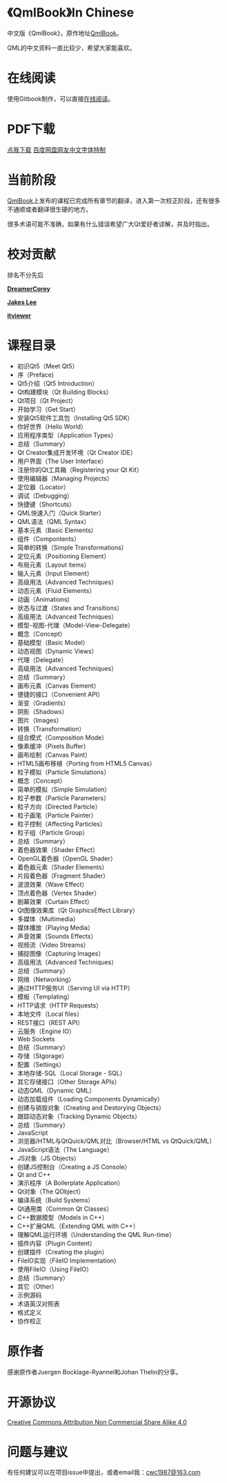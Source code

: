 # 《QmlBook》In Chinese

中文版《QmlBook》，原作地址[QmlBook](http://qmlbook.github.io/index.html)。

QML的中文资料一直比较少，希望大家能喜欢。

# 在线阅读

使用Gitbook制作，可以直接[在线阅读](http://cwc1987.gitbooks.io/qmlbook-in-chinese/content/)。

# PDF下载

[点我下载](https://www.gitbook.com/download/pdf/book/cwc1987/qmlbook-in-chinese)
[百度网盘网友中文字体特制](http://pan.baidu.com/s/1dDnqMXV)

# 当前阶段

[QmlBook](http://qmlbook.github.io/index.html)上发布的课程已完成所有章节的翻译，进入第一次校正阶段，还有很多不通顺或者翻译很生硬的地方。

很多术语可能不准确，如果有什么错误希望广大Qt爱好者谅解，并及时指出。

# 校对贡献

排名不分先后

[**DreamerCorey**](https://github.com/DreamerCorey)

[**Jakes Lee**](https://github.com/jakeslee)

[**itviewer**](https://github.com/itviewer)


# 课程目录

* 初识Qt5（Meet Qt5）
 * 序（Preface)
 * Qt5介绍（Qt5 Introduction）
 * Qt构建模块（Qt Building Blocks）
 * Qt项目（Qt Project）
* 开始学习（Get Start）
 * 安装Qt5软件工具包（Installing Qt5 SDK）
 * 你好世界（Hello World）
 * 应用程序类型（Application Types）
 * 总结（Summary）
* Qt Creator集成开发环境（Qt Creator IDE）
 * 用户界面（The User Interface）
 * 注册你的Qt工具箱（Registering your Qt Kit）
 * 使用编辑器（Managing Projects）
 * 定位器（Locator）
 * 调试（Debugging）
 * 快捷键（Shortcuts）
* QML快速入门（Quick Starter）
 * QML语法（QML Syntax）
 * 基本元素（Basic Elements）
 * 组件（Compontents）
 * 简单的转换（Simple Transformations）
 * 定位元素（Positioning Element）
 * 布局元素（Layout items）
 * 输入元素（Input Element）
 * 高级用法（Advanced Techniques）
* 动态元素（Fluid Elements）
 * 动画（Animations)
 * 状态与过渡（States and Transitions）
 * 高级用法（Advanced Techniques）
* 模型-视图-代理（Model-View-Delegate）
 * 概念（Concept）
 * 基础模型（Basic Model）
 * 动态视图（Dynamic Views）
 * 代理（Delegate）
 * 高级用法（Advanced Techniques）
 * 总结（Summary）
* 画布元素（Canvas Element）
 * 便捷的接口（Convenient API）
 * 渐变（Gradients）
 * 阴影（Shadows）
 * 图片（Images）
 * 转换（Transformation）
 * 组合模式（Composition Mode）
 * 像素缓冲（Pixels Buffer）
 * 画布绘制（Canvas Paint）
 * HTML5画布移植（Porting from HTML5 Canvas）
* 粒子模拟（Particle Simulations）
 * 概念（Concept）
 * 简单的模拟（Simple Simulation）
 * 粒子参数（Particle Parameters）
 * 粒子方向（Directed Particle）
 * 粒子画笔（Particle Painter）
 * 粒子控制（Affecting Particles）
 * 粒子组（Particle Group）
 * 总结（Summary）
* 着色器效果（Shader Effect）
 * OpenGL着色器（OpenGL Shader）
 * 着色器元素（Shader Elements）
 * 片段着色器（Fragment Shader）
 * 波浪效果（Wave Effect）
 * 顶点着色器（Vertex Shader）
 * 剧幕效果（Curtain Effect）
 * Qt图像效果库（Qt GraphicsEffect Library）
* 多媒体（Multimedia）
 * 媒体播放（Playing Media）
 * 声音效果（Sounds Effects）
 * 视频流（Video Streams）
 * 捕捉图像（Capturing Images）
 * 高级用法（Advanced Techniques）
 * 总结（Summary）
* 网络（Networking）
 * 通过HTTP服务UI（Serving UI via HTTP）
 * 模板（Templating）
 * HTTP请求（HTTP Requests）
 * 本地文件（Local files）
 * REST接口（REST API）
 * 云服务（Engine IO）
 * Web Sockets
 * 总结（Summary）
* 存储（Stgorage）
 * 配置（Settings）
 * 本地存储-SQL（Local Storage - SQL）
 * 其它存储接口（Other Storage APIs）
* 动态QML（Dynamic QML）
 * 动态加载组件（Loading Components Dynamically）
 * 创建与销毁对象（Creating and Destorying Objects）
 * 跟踪动态对象（Tracking Dynamic Objects）
 * 总结（Summary）
* JavaScript
 * 浏览器/HTML与QtQuick/QML对比（Browser/HTML vs QtQuick/QML）
 * JavaScript语法（The Language）
 * JS对象（JS Objects）
 * 创建JS控制台（Creating a JS Console）
* Qt and C++
 * 演示程序（A Boilerplate Application）
 * Qt对象（The QObject）
 * 编译系统（Build Systems）
 * Qt通用类（Common Qt Classes）
 * C++数据模型（Models in C++）
* C++扩展QML（Extending QML with C++）
 * 理解QML运行环境（Understanding the QML Run-time）
 * 插件内容（Plugin Content）
 * 创建插件（Creating the plugin）
 * FileIO实现（FileIO Implementation）
 * 使用FileIO（Using FileIO）
 * 总结（Summary）
* 其它（Other）
 * 示例源码
 * 术语英汉对照表
 * 格式定义
 * 协作校正

# 原作者

感谢原作者Juergen Bocklage-Ryannel和Johan Thelin的分享。

# 开源协议

[Creative Commons Attribution Non Commercial Share Alike 4.0](http://creativecommons.org/licenses/by-nc/4.0)

# 问题与建议

有任何建议可以在项目issue中提出，或者email我：cwc1987@163.com

